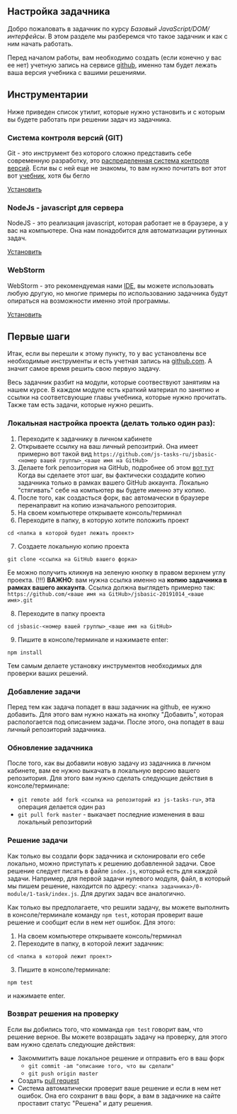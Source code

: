 ## Настройка задачника ##

Добро пожаловать в задачник по курсу *Базовый JavaScript/DOM/интерфейсы*.
В этом разделе мы разберемся что такое задачник и как с ним начать работать.

Перед началом работы, вам необходимо создать (если конечно у вас ее нет) учетную запись на сервисе  [github](https://github.com/),
именно там будет лежать ваша версия учебника с вашими решениями.

## Инструментарии ##
Ниже приведен список утилит, которые нужно установить
и с которым вы будете работать при решении задач из задачника.

### Система контроля версий (GIT) ###
Git - это инструмент без которого сложно представить себе
современную разработку, это [распределенная система контроля версий](https://ru.wikipedia.org/wiki/Git).
Если вы с ней еще не знакомы, то вам нужно почитать вот этот вот [учебник](https://git-scm.com/book/ru/v1/%D0%92%D0%B2%D0%B5%D0%B4%D0%B5%D0%BD%D0%B8%D0%B5-%D0%9E%D1%81%D0%BD%D0%BE%D0%B2%D1%8B-Git), хотя бы бегло

[Установить](https://git-scm.com/book/en/v2/Getting-Started-Installing-Git)

### NodeJs - javascript для сервера ###
NodeJS - это реализация javascript, которая работает не в браузере, а у вас на компьютере.
Она нам понадобится для автоматизации рутинных задач.

[Установить](https://nodejs.org/en/download/)

### WebStorm ###
WebStorm - это рекомендуемая нами [IDE](https://ru.wikipedia.org/wiki/%D0%98%D0%BD%D1%82%D0%B5%D0%B3%D1%80%D0%B8%D1%80%D0%BE%D0%B2%D0%B0%D0%BD%D0%BD%D0%B0%D1%8F_%D1%81%D1%80%D0%B5%D0%B4%D0%B0_%D1%80%D0%B0%D0%B7%D1%80%D0%B0%D0%B1%D0%BE%D1%82%D0%BA%D0%B8),
вы можете использовать любую другую,
но многие примеры по использованию задачника будут
опираться на возможности именно этой программы.

[Установить](https://www.jetbrains.com/webstorm/)

## Первые шаги ##

Итак, если вы перешли к этому пункту, то у вас установлены все необходимые инструменты
и есть учетная запись на [github.com](https://github.com). А значит самое время
решить свою первую задачу.

Весь задачник разбит на модули, которые соотвествуют занятиям на нашем курсе.
В каждом модуле есть краткий материал по занятию и ссылки на соответсвующие главы учебника,
которые нужно прочитать. Также там есть задачи, которые нужно решить.

### Локальная настройка проекта (делать только один раз): ###
1. Переходите к задачнику в личном кабинете
2. Открываете ссылку на ваш личный репозитрий. Она имеет примерно вот такой вид
`https://github.com/js-tasks-ru/jsbasic-<номер вашей группы>_<ваше имя на GitHub>`
3. Делаете fork репозитория на GitHub, подробнее об этом [вот тут](https://git-scm.com/book/ru/v2/GitHub-%D0%92%D0%BD%D0%B5%D1%81%D0%B5%D0%BD%D0%B8%D0%B5-%D1%81%D0%BE%D0%B1%D1%81%D1%82%D0%B2%D0%B5%D0%BD%D0%BD%D0%BE%D0%B3%D0%BE-%D0%B2%D0%BA%D0%BB%D0%B0%D0%B4%D0%B0-%D0%B2-%D0%BF%D1%80%D0%BE%D0%B5%D0%BA%D1%82%D1%8B)
Когда вы сделаете этот шаг, вы фактически создадите копию задачника только в рамках вашего GitHub аккаунта. Локально "стягивать" себе на компьютер вы будете именно эту копию.
4. После того, как создасться форк, вас автомачески в браузере перенаправит на копию изначального репозитория.
5. На своем компьютере открываете консоль/терминал
6. Переходите в папку, в которую хотите положить проект
```
cd <папка в которой будет лежать проект>
```
7. Создаете локальную копию проекта
```
git clone <ссылка на GitHub вашего форка>
```
Ее можно получить кликнув на зеленую кнопку в правом верхнем углу проекта.
(!!!) **ВАЖНО**: вам нужна ссылка именно на **копию задачника в рамках вашего аккаунта**.
Ссылка должна выглядеть примерно так:
`https://github.com/<ваше имя на GitHub>/jsbasic-20191014_<ваше имя>.git`

8. Переходите в папку проекта
```
cd jsbasic-<номер вашей группы>_<ваше имя на GitHub>
```
9. Пишите в консоле/терминале и нажимаете enter:
```
npm install
```
Тем самым делаете установку инструментов необходимых для проверки ваших решений.

### Добавление задачи ###

Перед тем как задача попадет в ваш задачник на github, ее нужно добавить.
Для этого вам нужно нажать на кнопку "Добавить", которая распологается под описанием задачи.
После этого, она попадет в ваш личный репозиторий задачника.

### Обновление задачника ###

После того, как вы добавили новую задачу из задачника в личном кабинете, вам ее нужно выкачать
в локальную версию вашего репозитория. Для этого вам нужно сделать следующие действия в консоле/терминале:

- `git remote add fork <ссылка на репозиторий из js-tasks-ru>`, эта операция делается один раз
- `git pull fork master` - выкачает последние изменения в ваш локальный репозиторий

### Решение задачи ###

Как только вы создали форк задачника и склонировали его себе локально, можно
приступать к решению добавленной задачи. Свое решение следует писать в файле `index.js`, который есть для каждой задачи.
Например, для первой задачи нулевого модуля, файл, в который мы пишем решение, находится по адресу:
`<папка задачника>/0-module/1-task/index.js`. Для других задач все аналогично.

Как только вы предполагаете, что решили задачу,
вы можете выполнить в консоле/терминале команду `npm test`, которая проверит ваше решение и сообщит если в нем нет ошибок.
Для этого:
1. На своем компьютере открываете консоль/терминал
2. Переходите в папку, в которой лежит задачник:
```
cd <папка в которой лежит проект>
```
3. Пишите в консоле/терминале:
```
npm test
```
и нажимаете enter.

### Возврат решения на проверку ###

Если вы добились того, что комманда `npm test` говорит вам, что решение верное.
Вы можете возвращать задачу на проверку, для этого вам нужно сделать следующие действия:

- Закоммитить ваше локальное решение и отправить его в ваш форк
    - `git commit -am "описание того, что вы сделали"`
    - `git push origin master`
- Создать [pull request](http://ivan.rolik.name/2013/01/29/pull-request-without-fork-github/)
- Система автоматически проверит ваше решение и если в нем нет ошибок. Она его сохранит в ваш форк, а вам в задачнике на сайте проставит статус "Решена" и дату решения.















